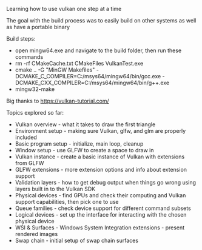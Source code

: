 Learning how to use vulkan one step at a time

The goal with the build process was to easily build on other systems as well as have a portable binary

Build steps:
- open mingw64.exe and navigate to the build folder, then run these commands
- rm -rf CMakeCache.txt CMakeFiles VulkanTest.exe
- cmake .. -G "MinGW Makefiles" -DCMAKE_C_COMPILER=C:/msys64/mingw64/bin/gcc.exe     -DCMAKE_CXX_COMPILER=C:/msys64/mingw64/bin/g++.exe
- mingw32-make

Big thanks to https://vulkan-tutorial.com/



Topics explored so far:
- Vulkan overview - what it takes to draw the first triangle
- Environment setup - making sure Vulkan, glfw, and glm are properly included
- Basic program setup - initialize, main loop, cleanup
- Window setup - use GLFW to create a space to draw in
- Vulkan instance - create a basic instance of Vulkan with extensions from GLFW
- GLFW extensions - more extension options and info about extension support
- Validation layers - how to get debug output when things go wrong using layers built in to the Vulkan SDK
- Physical devices - find GPUs and check their computing and Vulkan support capabilities, then pick one to use
- Queue families - check device support for different command subsets
- Logical devices - set up the interface for interacting with the chosen physical device
- WSI & Surfaces - Windows System Integration extensions - present rendered images
- Swap chain - initial setup of swap chain surfaces 
